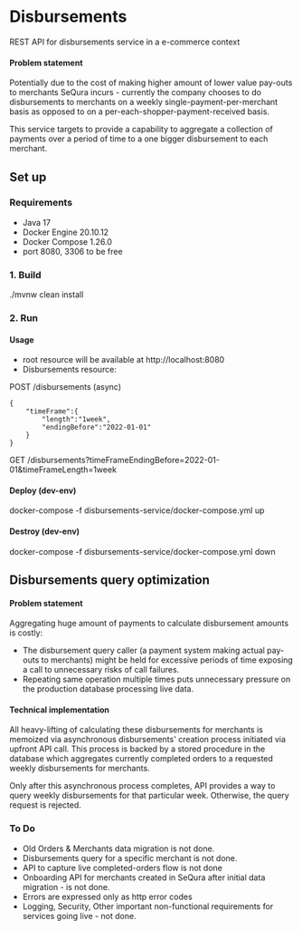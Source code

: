 # Disbursements

REST API for disbursements service in a e-commerce context

#### Problem statement

Potentially due to the cost of making higher amount of lower value pay-outs to merchants SeQura incurs - currently the company chooses to do disbursements to merchants on a weekly single-payment-per-merchant basis as opposed to on a per-each-shopper-payment-received basis. 

This service targets to provide a capability to aggregate a collection of payments over a period of time to a one bigger disbursement to each merchant.


## Set up

### Requirements
* Java 17
* Docker Engine 20.10.12
* Docker Compose 1.26.0
* port 8080, 3306 to be free

### 1. Build

./mvnw clean install

### 2. Run

#### Usage

* root resource will be available at http://localhost:8080
* Disbursements resource:

POST /disbursements (async)
```
{
    "timeFrame":{
        "length":"1week",
        "endingBefore":"2022-01-01"
    }
}
```
GET /disbursements?timeFrameEndingBefore=2022-01-01&timeFrameLength=1week

#### Deploy (dev-env)

docker-compose -f disbursements-service/docker-compose.yml up

#### Destroy (dev-env)

docker-compose -f disbursements-service/docker-compose.yml down

## Disbursements query optimization 

#### Problem statement
Aggregating huge amount of payments to calculate disbursement amounts is costly:
* The disbursement query caller (a payment system making actual pay-outs to merchants) might be held for excessive periods of time exposing a call to unnecessary risks of call failures.
* Repeating same operation multiple times puts unnecessary pressure on the production database processing live data.

#### Technical implementation

All heavy-lifting of calculating these disbursements for merchants is memoized via asynchronous disbursements' creation process initiated via upfront API call. This process is backed by a stored procedure in the database which aggregates currently completed orders to a requested weekly disbursements for merchants.

Only after this asynchronous process completes, API provides a way to query weekly disbursements for that particular week. Otherwise, the query request is rejected.

### To Do

* Old Orders & Merchants data migration is not done.
* Disbursements query for a specific merchant is not done. 
* API to capture live completed-orders flow is not done 
* Onboarding API for merchants created in SeQura after initial data migration - is not done.
* Errors are expressed only as http error codes
* Logging, Security, Other important non-functional requirements for services going live - not done.